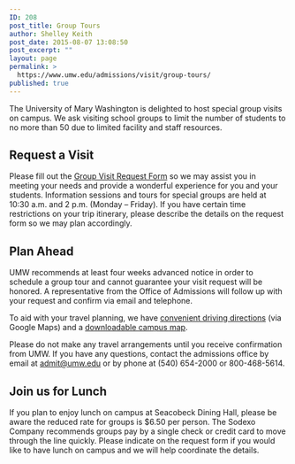 ```yaml
---
ID: 208
post_title: Group Tours
author: Shelley Keith
post_date: 2015-08-07 13:08:50
post_excerpt: ""
layout: page
permalink: >
  https://www.umw.edu/admissions/visit/group-tours/
published: true
---
```

The University of Mary Washington is delighted to host special group visits on campus. We ask visiting school groups to limit the number of students to no more than 50 due to limited facility and staff resources.
<h2>Request a Visit</h2>
Please fill out the <a href="/admissions/visit/group-tours/schedule-a-group-tour/">Group Visit Request Form</a> so we may assist you in meeting your needs and provide a wonderful experience for you and your students. Information sessions and tours for special groups are held at 10:30 a.m. and 2 p.m. (Monday – Friday). If you have certain time restrictions on your trip itinerary, please describe the details on the request form so we may plan accordingly.
<h2>Plan Ahead</h2>
UMW recommends at least four weeks advanced notice in order to schedule a group tour and cannot guarantee your visit request will be honored. A representative from the Office of Admissions will follow up with your request and confirm via email and telephone.

To aid with your travel planning, we have <a href="/directory/building/lee-hall/">convenient driving directions</a> (via Google Maps) and a <a href="http://www.umw.edu/documents/document/map-of-fredericksburg-campus/">downloadable campus map</a>.

Please do not make any travel arrangements until you receive confirmation from UMW. If you have any questions, contact the admissions office by email at <a href="mailto:admit@umw.edu">admit@umw.edu</a> or by phone at (540) 654-2000 or 800-468-5614.
<h2>Join us for Lunch</h2>
If you plan to enjoy lunch on campus at Seacobeck Dining Hall, please be aware the reduced rate for groups is $6.50 per person. The Sodexo Company recommends groups pay by a single check or credit card to move through the line quickly. Please indicate on the request form if you would like to have lunch on campus and we will help coordinate the details.